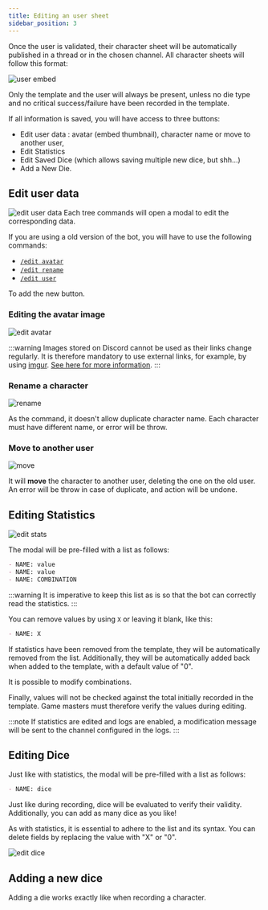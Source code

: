 ```yaml
---
title: Editing an user sheet
sidebar_position: 3
---
```


Once the user is validated, their character sheet will be automatically published in a thread or in the chosen channel. All character sheets will follow this format:

![user embed](/assets/edit/user_embed.png)

Only the template and the user will always be present, unless no die type and no critical success/failure have been recorded in the template.

If all information is saved, you will have access to three buttons:
- Edit user data : avatar (embed thumbnail), character name or move to another user,
- Edit Statistics
- Edit Saved Dice (which allows saving multiple new dice, but shh...)
- Add a New Die.

## Edit user data

![edit user data](/assets/edit/edit_user_fr.png)
Each tree commands will open a modal to edit the corresponding data.

If you are using a old version of the bot, you will have to use the following commands:
- [`/edit avatar`](../Usage/model.mdx#edit-avatar-edit_avatar)
- [`/edit rename`](../Usage/model.mdx#rename)
- [`/edit user`](../Usage/model.mdx#user)

To add the new button.

### Editing the avatar image

![edit avatar](/assets/edit/edit_image.png)

:::warning
Images stored on Discord cannot be used as their links change regularly. It is therefore mandatory to use external links, for example, by using [imgur](https://imgur.com/).
[See here for more information](https://www.bleepingcomputer.com/news/security/discord-will-switch-to-temporary-file-links-to-block-malware-delivery/).
:::

### Rename a character
![rename](/assets/edit/edit_rename_fr.png)

As the command, it doesn't allow duplicate character name. Each character must have different name, or error will be throw.

### Move to another user

![move](/assets/edit/move_fr.png)

It will **move** the character to another user, deleting the one on the old user. An error will be throw in case of duplicate, and action will be undone.

## Editing Statistics

![edit stats](/assets/edit/edit_stats.png)

The modal will be pre-filled with a list as follows:
```md
- NAME: value
- NAME: value
- NAME: COMBINATION
```

:::warning
It is imperative to keep this list as is so that the bot can correctly read the statistics.
:::

You can remove values by using `X` or leaving it blank, like this:
```md
- NAME: X
```

If statistics have been removed from the template, they will be automatically removed from the list. Additionally, they will be automatically added back when added to the template, with a default value of "0".

It is possible to modify combinations.

Finally, values will not be checked against the total initially recorded in the template. Game masters must therefore verify the values during editing.

:::note
If statistics are edited and logs are enabled, a modification message will be sent to the channel configured in the logs.
:::

## Editing Dice

Just like with statistics, the modal will be pre-filled with a list as follows:
```md
- NAME: dice
```

Just like during recording, dice will be evaluated to verify their validity. Additionally, you can add as many dice as you like!

As with statistics, it is essential to adhere to the list and its syntax. You can delete fields by replacing the value with "X" or "0".

![edit dice](/assets/edit/edit_dice.png)

## Adding a new dice

Adding a die works exactly like when recording a character.
